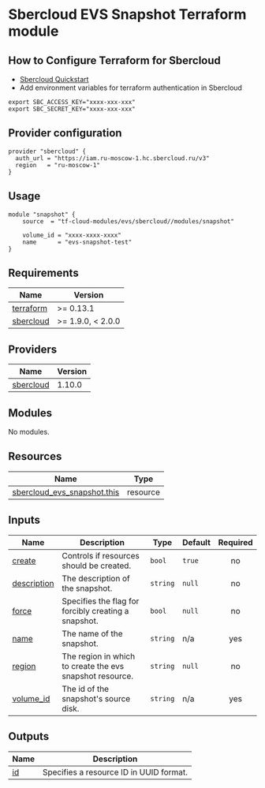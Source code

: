 # Sbercloud EVS Snapshot Terraform module

## How to Configure Terraform for Sbercloud

- [Sbercloud Quickstart](https://cloud.ru/ru/docs/terraform/ug/topics/quickstart.html)
- Add environment variables for terraform authentication in Sbercloud

```
export SBC_ACCESS_KEY="xxxx-xxx-xxx"
export SBC_SECRET_KEY="xxxx-xxx-xxx"
```

## Provider configuration
```hcl
provider "sbercloud" {
  auth_url = "https://iam.ru-moscow-1.hc.sbercloud.ru/v3"
  region   = "ru-moscow-1"
}
```

## Usage
```hcl
module "snapshot" {
    source  = "tf-cloud-modules/evs/sbercloud//modules/snapshot"

    volume_id = "xxxx-xxxx-xxxx"
    name      = "evs-snapshot-test"
}
```

<!-- BEGIN_TF_DOCS -->
## Requirements

| Name | Version |
|------|---------|
| <a name="requirement_terraform"></a> [terraform](#requirement\_terraform) | >= 0.13.1 |
| <a name="requirement_sbercloud"></a> [sbercloud](#requirement\_sbercloud) | >= 1.9.0, < 2.0.0 |

## Providers

| Name | Version |
|------|---------|
| <a name="provider_sbercloud"></a> [sbercloud](#provider\_sbercloud) | 1.10.0 |

## Modules

No modules.

## Resources

| Name | Type |
|------|------|
| [sbercloud_evs_snapshot.this](https://registry.terraform.io/providers/sbercloud-terraform/sbercloud/latest/docs/resources/evs_snapshot) | resource |

## Inputs

| Name | Description | Type | Default | Required |
|------|-------------|------|---------|:--------:|
| <a name="input_create"></a> [create](#input\_create) | Controls if resources should be created. | `bool` | `true` | no |
| <a name="input_description"></a> [description](#input\_description) | The description of the snapshot. | `string` | `null` | no |
| <a name="input_force"></a> [force](#input\_force) | Specifies the flag for forcibly creating a snapshot. | `bool` | `null` | no |
| <a name="input_name"></a> [name](#input\_name) | The name of the snapshot. | `string` | n/a | yes |
| <a name="input_region"></a> [region](#input\_region) | The region in which to create the evs snapshot resource. | `string` | `null` | no |
| <a name="input_volume_id"></a> [volume\_id](#input\_volume\_id) | The id of the snapshot's source disk. | `string` | n/a | yes |

## Outputs

| Name | Description |
|------|-------------|
| <a name="output_id"></a> [id](#output\_id) | Specifies a resource ID in UUID format. |
<!-- END_TF_DOCS -->